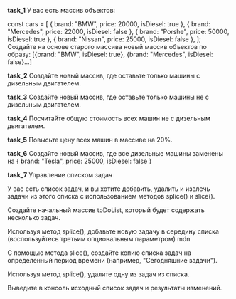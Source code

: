 **task_1**
У вас есть массив объектов:

const cars = [
    { brand: "BMW", price: 20000, isDiesel: true },
    { brand: "Mercedes", price: 22000, isDiesel: false },
    { brand: "Porshe", price: 50000, isDiesel: true },
    { brand: "Nissan", price: 25000, isDiesel: false },
];
Создайте на основе старого массива новый массив объектов по образу: [{brand: "BMW", isDiesel: true}, {brand: "Mercedes", isDiesel: false}...]

**task_2**
Создайте новый массив, где оставьте только машины с дизельным двигателем.

**task_3**
Создайте новый массив, где оставьте только машины не с дизельным двигателем.

**task_4**
Посчитайте общую стоимость всех машин не с дизельным двигателем.

**task_5**
Повысьте цену всех машин в массиве на 20%.

**task_6**
Создайте новый массив, где все дизельные машины заменены на { brand: "Tesla", price: 25000, isDiesel: false }

**task_7**
Управление списком задач

У вас есть список задач, и вы хотите добавить, удалить и извлечь задачи из этого списка с использованием методов splice() и slice().

Создайте начальный массив toDoList, который будет содержать несколько задач.

Используя метод splice(), добавьте новую задачу в середину списка (воспользуйтесь третьим опциональным параметром) mdn

С помощью метода slice(), создайте копию списка задач на определенный период времени (например, "Сегодняшние задачи").

Используя метод splice(), удалите одну из задач из списка.

Выведите в консоль исходный список задач и результаты изменений.
